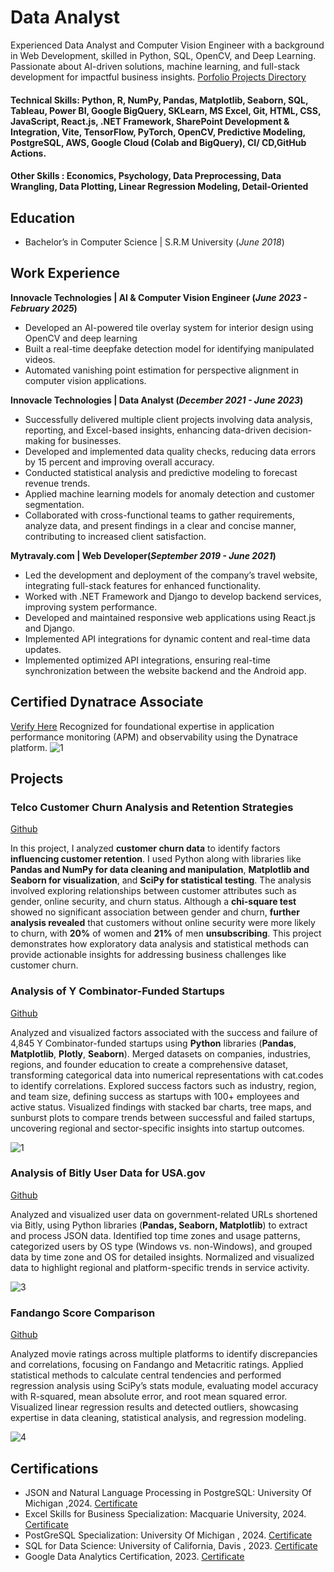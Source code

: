 # Data Analyst
Experienced Data Analyst and Computer Vision Engineer with a background in Web Development, skilled
in Python, SQL, OpenCV, and Deep Learning. Passionate about AI-driven solutions, machine learning,
and full-stack development for impactful business insights.
[Porfolio Projects Directory](https://github.com/saqibfayaz/Analytics_Projects)

#### Technical Skills: Python, R, NumPy, Pandas, Matplotlib, Seaborn, SQL, Tableau, Power BI, Google BigQuery, SKLearn, MS Excel, Git, HTML, CSS, JavaScript, React.js, .NET Framework, SharePoint Development & Integration, Vite, TensorFlow, PyTorch, OpenCV, Predictive Modeling, PostgreSQL, AWS, Google Cloud (Colab and BigQuery), CI/ CD,GitHub Actions.
#### Other Skills : Economics, Psychology, Data Preprocessing, Data Wrangling, Data Plotting, Linear Regression Modeling, Detail-Oriented
## Education
- Bachelor’s in Computer Science | S.R.M University (_June 2018_)      		


## Work Experience

**Innovacle Technologies | AI & Computer Vision Engineer (_June 2023 - February 2025_)**
- Developed an AI-powered tile overlay system for interior design using OpenCV and deep learning
- Built a real-time deepfake detection model for identifying manipulated videos.
- Automated vanishing point estimation for perspective alignment in computer vision applications.

**Innovacle Technologies | Data Analyst (_December 2021 - June 2023_)**
- Successfully delivered multiple client projects involving data analysis, reporting, and Excel-based
   insights, enhancing data-driven decision-making for businesses.
- Developed and implemented data quality checks, reducing data errors by 15 percent and
improving overall accuracy.
- Conducted statistical analysis and predictive modeling to forecast revenue trends.
- Applied machine learning models for anomaly detection and customer segmentation.
- Collaborated with cross-functional teams to gather requirements, analyze data, and present
findings in a clear and concise manner, contributing to increased client satisfaction.
  
**Mytravaly.com | Web Developer(_September 2019 - June 2021_)**
- Led the development and deployment of the company’s travel website, integrating full-stack
features for enhanced functionality.
- Worked with .NET Framework and Django to develop backend services, improving system
performance.
- Developed and maintained responsive web applications using React.js and Django.
- Implemented API integrations for dynamic content and real-time data updates.
- Implemented optimized API integrations, ensuring real-time synchronization between the
website backend and the Android app.



## Certified Dynatrace Associate
[Verify Here](https://www.credly.com/badges/36ac6f3f-2753-4689-801f-cf5c6cba0537/public_url)
Recognized for foundational expertise in application performance monitoring (APM) and observability using the Dynatrace platform.
![1](assets/img/Partner_Badge_Individual_FINAL-Associate.png)

## Projects
### Telco Customer Churn Analysis and Retention Strategies
[Github](https://github.com/saqibfayaz/Analytics_Projects/blob/main/Telco_Customer_Data_Subscription_based.ipynb)

In this project, I analyzed **customer churn data** to identify factors **influencing customer retention**. I used Python along with libraries like **Pandas and NumPy for data cleaning and manipulation**, **Matplotlib and Seaborn for visualization**, and **SciPy for statistical testing**. The analysis involved exploring relationships between customer attributes such as gender, online security, and churn status. Although a **chi-square test** showed no significant association between gender and churn, **further analysis revealed** that customers without online security were more likely to churn, with **20%** of women and **21%** of men **unsubscribing**. This project demonstrates how exploratory data analysis and statistical methods can provide actionable insights for addressing business challenges like customer churn.

### Analysis of Y Combinator-Funded Startups
[Github](https://github.com/saqibfayaz/Analytics_Projects/blob/main/Ycombinators.ipynb)

Analyzed and visualized factors associated with the success and failure of 4,845 Y Combinator-funded startups using **Python** libraries (**Pandas**, **Matplotlib**, **Plotly**, **Seaborn**). Merged datasets on companies, industries, regions, and founder education to create a comprehensive dataset, transforming categorical data into numerical representations with cat.codes to identify correlations. Explored success factors such as industry, region, and team size, defining success as startups with 100+ employees and active status. Visualized findings with stacked bar charts, tree maps, and sunburst plots to compare trends between successful and failed startups, uncovering regional and sector-specific insights into startup outcomes. 

![1](assets/img/1.jpg)

### Analysis of Bitly User Data for USA.gov
[Github](https://github.com/saqibfayaz/Analytics_Projects/blob/main/Bitly%20Data%20from%20USA.gov%20project.ipynb)

Analyzed and visualized user data on government-related URLs shortened via Bitly, using Python libraries (**Pandas, Seaborn, Matplotlib**) to extract and process JSON data. Identified top time zones and usage patterns, categorized users by OS type (Windows vs. non-Windows), and grouped data by time zone and OS for detailed insights. Normalized and visualized data to highlight regional and platform-specific trends in service activity.

![3](assets/img/2.jpg)

### Fandango Score Comparison
[Github](https://github.com/saqibfayaz/Analytics_Projects/blob/main/movies_fandango_revisited.ipynb)

Analyzed movie ratings across multiple platforms to identify discrepancies and correlations, focusing on Fandango and Metacritic ratings. Applied statistical methods to calculate central tendencies and performed regression analysis using SciPy’s stats module, evaluating model accuracy with R-squared, mean absolute error, and root mean squared error. Visualized linear regression results and detected outliers, showcasing expertise in data cleaning, statistical analysis, and regression modeling.

![4](assets/img/3.jpg)

## Certifications
- JSON and Natural Language Processing in PostgreSQL: University Of Michigan ,2024. [Certificate](https://www.coursera.org/account/accomplishments/certificate/0D0TGHCZEV7V)
- Excel Skills for Business Specialization: Macquarie University,  2024. [Certificate](https://www.coursera.org/account/accomplishments/certificate/EYC315TCWS31)
- PostGreSQL Specialization: University Of Michigan ,  2024. [Certificate](https://www.coursera.org/account/accomplishments/certificate/M4QAGA90EBKS)
- SQL for Data Science: University of California, Davis ,  2023. [Certificate](https://www.coursera.org/account/accomplishments/certificate/TMRBNWKH28VX)
- Google Data Analytics Certification, 2023. [Certificate](https://www.coursera.org/account/accomplishments/specialization/certificate/JK8REJ2GLCBS)
